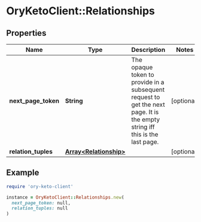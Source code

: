 # OryKetoClient::Relationships

## Properties

| Name | Type | Description | Notes |
| ---- | ---- | ----------- | ----- |
| **next_page_token** | **String** | The opaque token to provide in a subsequent request to get the next page. It is the empty string iff this is the last page. | [optional] |
| **relation_tuples** | [**Array&lt;Relationship&gt;**](Relationship.md) |  | [optional] |

## Example

```ruby
require 'ory-keto-client'

instance = OryKetoClient::Relationships.new(
  next_page_token: null,
  relation_tuples: null
)
```

